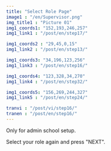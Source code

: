 ```yaml
---
title: "Select Role Page"
image1 : "/en/Supervisor.png"
img_title1 : "Picture 01"
img1_coords1: "152,193,246,257"
img1_link1 : "/post/en/step17/"

img1_coords2 : "29,45,0,15"
img1_link2 : "/post/en/step13/"

img1_coords3: "34,196,123,256"
img1_link3 : "/post/en/step16/"

img1_coords4: "123,328,34,270"
img1_link4 : "/post/en/step32/"

img1_coords5: "156,269,244,327"
img1_link5 : "/post/en/step24/"

tranvi : "/post/vi/step16/"
tranen : "/post/en/step16/"
---
```

Only for admin school setup.

Select your role again and 
press "NEXT".